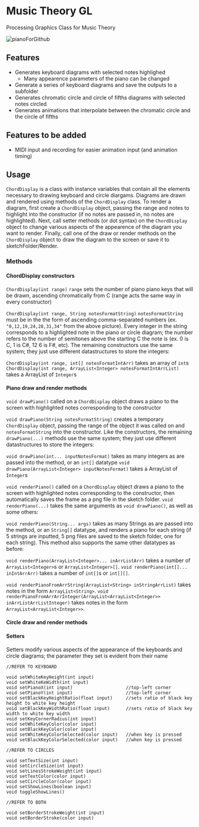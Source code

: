 # Music Theory GL
Processing Graphics Class for Music Theory

![pianoForGithub](https://user-images.githubusercontent.com/42624568/116135839-d4c24380-a68e-11eb-88b6-769f7aa99d4c.png)

## Features
- Generates keyboard diagrams with selected notes highlighed
  - Many appearence parameters of the piano can be changed
- Generate a series of keyboard diagrams and save the outputs to a subfolder
- Generates chromatic circle and circle of fifths diagrams with selected notes circled
- Generates animations that interpolate between the chromatic circle and the circle of fifths

## Features to be added

- MIDI input and recording for easier animation input (and animation timing)

## Usage
`ChordDisplay` is a class with instance variables that contain all the elements necessary to drawing keyboard and circle diargams. Diagrams are drawn and rendered using methods of the `ChordDisplay` class. To render a diagram, first create a `ChordDisplay` object, passing the range and notes to highlight into the constructor (if no notes are passed in, no notes are highlighted). Next, call setter methods (or dot syntax) on the `ChordDisplay` object to change various aspects of the appearence of the diagram you want to render. Finally, call one of the draw or render methods on the `ChordDisplay` object to draw the diagram to the screen or save it to sketchFolder/Render.

### Methods

#### ChordDisplay constructors

`ChordDisplay(int range)` `range` sets the number of piano piano keys that will be drawn, ascending chromatically from C (range acts the same way in every constructor)

`ChordDisplay(int range, String notesFormatString)` `notesFormatString` must be in the the form of ascending comma-separated numbers (ex. `"0,12,19,24,28,31,34"` from the above picture). Every integer in the string corresponds to a highlighted note in the piano or circle diagram; the number refers to the number of semitones above the starting C the note is (ex. 0 is C, 1 is C#, 12 6 is F#, etc). The remaining constructors use the same system; they just use different datastructures to store the integers:

`ChordDisplay(int range, int[] notesFormatIntArr)` takes an array of `int`s
`ChordDisplay(int range, ArrayList<Integer> notesFormatIntArrList)` takes a ArrayList of `Integer`s

#### Piano draw and render methods

`void drawPiano()` called on a `ChordDisplay` object draws a piano to the screen with highlighted notes corresponding to the constructor

`void drawPiano(String notesFormatString)` creates a temporary `ChordDisplay` object, passing the range of the object it was called on and `notesFormatString` into the constructor. Like the constructors, the remaining `drawPiano(...)` methods use the same system; they just use different datastructures to store the integers:

`void drawPiano(int... inputNotesFormat)` takes as many integers as are passed into the method, or an `int[]` datatype
`void drawPiano(ArrayList<Integer> inputNotesFormat)` takes a ArrayList of `Integer`s

`void renderPiano()` called on a `ChordDisplay` object draws a piano to the screen with highlighted notes corresponding to the constructor, then automatically saves the frame as a png file in the sketch folder. `void renderPiano(...)` takes the same arguments as `void drawPiano()`, as well as some others:

`void renderPiano(String... args)` takes as many Strings as are passed into the method, or an `String[]` datatype, and renders a piano for each string (if 5 strings are inputted, 5 png files are saved to the sketch folder, one for each string). This method also supports the same other datatypes as before:

`void renderPiano(ArrayList<Integer>... inArrListArr)` takes a number of `ArrayList<Integer>`s or `ArrayList<Integer>[]`.
`void renderPiano(int[]... inIntArrArr)` takes a number of `int[]`s or `int[][]`.

`void renderPianoFromArrString(ArrayList<String> inStringArrList)` takes notes in the form `ArrayList<String>`.
`void renderPianoFromArrArrInteger(ArrayList<ArrayList<Integer>> inArrListArrListInteger)` takes notes in the form `ArrayList<ArrayList<Integer>>`.

#### Circle draw and render methods

#### Setters

Setters modify various aspects of the appearance of the keyboards and circle diagrams; the parameter they set is evident from their name

```Processing
//REFER TO KEYBOARD

void setWhiteKeyHeight(int input) 
void setWhiteKeWidth(int input)
void setPianoX(int input)                    //top-left corner
void setPianoY(int input)                    //top-left corner
void setBlackKeyHeightRatio(float input)     //sets ratio of black key height to white key height
void setBlackKeyWidthRatio(float input)      //sets ratio of black key width to white key width
void setKeyCornerRadius(int input)
void setWhiteKeyColor(color input)
void setBlackKeyColor(color input)
void setWhiteKeyColorSelected(color input)   //when key is pressed
void setBlackKeyColorSelected(color input)   //when key is pressed

//REFER TO CIRCLES

void setTextSize(int input)
void setCircleSize(int input)
void setLinesStrokeWeight(int input)
void setTextColor(color input)
void setCircleColor(color input)
void setShowLines(boolean input)
void toggleShowLines()

//REFER TO BOTH

void setBorderStrokeWeight(int input)
void setBorderStroke(color input)

```
